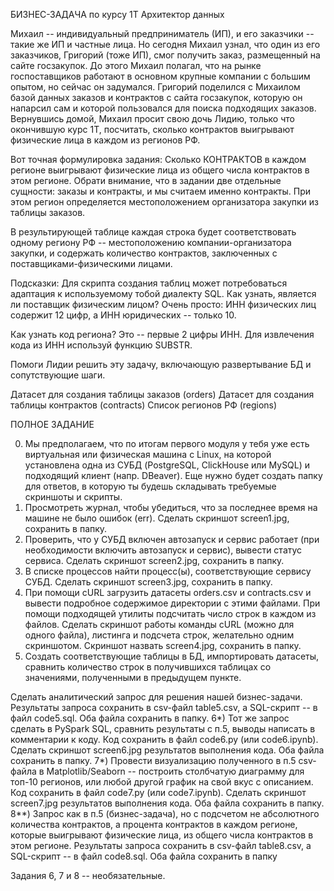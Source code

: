БИЗНЕС-ЗАДАЧА по курсу 1Т Архитектор данных

Михаил -- индивидуальный предприниматель (ИП), и его заказчики -- такие же ИП и частные лица. 
Но сегодня Михаил узнал, что один из его заказчиков, Григорий (тоже ИП), смог получить заказ,
размещенный на сайте госзакупок. До этого Михаил полагал, что на рынке госпоставщиков работают 
в основном крупные компании с большим опытом, но сейчас он задумался. Григорий поделился с Михаилом
базой данных заказов и контрактов с сайта госзакупок, которую он напарсил сам и которой пользовался
для поиска подходящих заказов. Вернувшись домой, Михаил просит свою дочь Лидию, только что окончившую курс 1Т,
посчитать, сколько контрактов выигрывают физические лица в каждом из регионов РФ.

Вот точная формулировка задания: Сколько КОНТРАКТОВ в каждом регионе выигрывают физические лица из общего
числа контрактов в этом регионе. Обрати внимание, что в задании две отдельные сущности: заказы и контракты,
и мы считаем именно контракты.  При этом регион определяется местоположением организатора закупки из таблицы заказов.

В результирующей таблице каждая строка будет соответствовать одному региону РФ -- местоположению компании-организатора закупки,
и содержать количество контрактов, заключенных с поставщиками-физическими лицами.


Подсказки:
Для скрипта создания таблиц может потребоваться адаптация к используемому тобой диалекту SQL.
Как узнать, является ли поставщик физическим лицом? Очень просто: ИНН физических лиц содержит 12 цифр, а ИНН юридических -- только 10.

Как узнать код региона? Это -- первые 2 цифры ИНН. Для извлечения кода из ИНН используй функцию SUBSTR.

Помоги Лидии решить эту задачу, включающую развертывание БД и сопутствующие шаги.


Датасет для создания таблицы заказов (orders)
Датасет для создания таблицы контрактов (contracts)
Список регионов РФ (regions)

ПОЛНОЕ ЗАДАНИЕ

0) Мы предполагаем, что по итогам первого модуля у тебя уже есть виртуальная или физическая машина с Linux, на которой установлена одна из СУБД (PostgreSQL, ClickHouse или MySQL) и подходящий клиент (напр. DBeaver). Еще нужно будет создать папку для ответов, в которую ты будешь складывать требуемые скриншоты и скрипты.
1) Просмотреть журнал, чтобы убедиться, что за последнее время на машине не было ошибок (err). Сделать скриншот screen1.jpg, сохранить в папку.
2) Проверить, что у СУБД включен автозапуск и сервис работает (при необходимости включить автозапуск и сервис), вывести статус сервиса. Сделать скриншот screen2.jpg, сохранить в папку.
3) В списке процессов найти процесс(ы), соответствующие сервису СУБД. Сделать скриншот screen3.jpg, сохранить в папку.
4) При помощи cURL загрузить датасеты orders.csv и contracts.csv и вывести подробное содержимое директории с этими файлами. При помощи подходящей утилиты подсчитать число строк в каждом из файлов. Сделать скриншот работы команды cURL (можно для одного файла), листинга и подсчета строк, желательно одним скриншотом. Скриншот назвать screen4.jpg, сохранить в папку.
5) Создать соответствующие таблицы в БД, импортировать датасеты, сравнить количество строк в получившихся таблицах со значениями, полученными в предыдущем пункте.

Сделать аналитический запрос для решения нашей бизнес-задачи. Результаты запроса сохранить в csv-файл table5.csv, а SQL-скрипт -- в файл code5.sql. Оба файла сохранить в папку.
6*) Тот же запрос сделать в PySpark SQL, сравнить результаты с п.5, выводы написать в комментарии к коду. Код сохранить в файл code6.py (или code6.ipynb). Сделать скриншот screen6.jpg результатов выполнения кода. Оба файла сохранить в папку.
7*) Провести визуализацию полученного в п.5 csv-файла в Matplotlib/Seaborn -- построить столбчатую диаграмму для топ-10 регионов, или любой другой график на свой вкус с описанием. Код сохранить в файл code7.py (или code7.ipynb). Сделать скриншот screen7.jpg результатов выполнения кода. Оба файла сохранить в папку.
8**) Запрос как в п.5 (бизнес-задача), но с подсчетом не абсолютного количества контрактов, а процента контрактов в каждом регионе, которые выигрывают физические лица, из общего числа контрактов в этом регионе. Результаты запроса сохранить в csv-файл table8.csv, а SQL-скрипт -- в файл code8.sql. Оба файла сохранить в папку

Задания 6, 7 и 8 -- необязательные.
